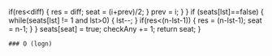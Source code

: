 if(res<diff) {
res = diff;
seat = (i+prev)/2;
}
prev = i;
}
}
if (seats[lst]==false) {
while(seats[lst] != 1 and lst>0) {
lst--;
}
if(res<(n-lst-1)) {
res = (n-lst-1);
seat = n-1;
}
}
seats[seat] = true;
checkAny += 1;
return seat;
}
```
### O (logn)